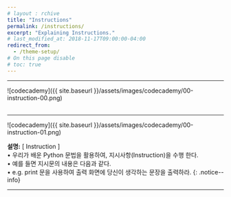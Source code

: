 ```yaml
---
# layout : rchive
title: "Instructions"
permalink: /instructions/
excerpt: "Explaining Instructions."
# last_modified_at: 2018-11-17T09:00:00-04:00
redirect_from:
  - /theme-setup/
# On this page disable
# toc: true
---
```

    
    
    
<hr/>

![codecademy]({{ site.baseurl }}/assets/images/codecademy/00-instruction-00.png)    
<br>
<hr/>

![codecademy]({{ site.baseurl }}/assets/images/codecademy/00-instruction-01.png)    


**설명:** [ Instruction ]    
• 우리가 배운 Python 문법을 활용하여, 지시사항(Instruction)을 수행 한다.    
• 예를 들면 지시문의 내용은 다음과 같다.    
• e.g. print 문을 사용하여 출력 화면에 당신이 생각하는 문장을 출력하라. 
{: .notice--info}


<hr/>    
<br>    